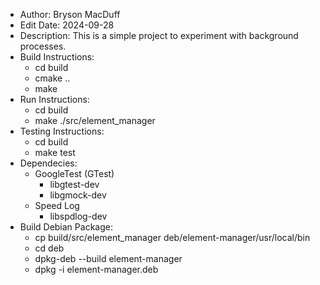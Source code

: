 * Author: Bryson MacDuff
* Edit Date: 2024-09-28
* Description: This is a simple project to experiment with background processes.
* Build Instructions:
    * cd build
    * cmake ..
    * make
* Run Instructions:
    * cd build
    * make ./src/element_manager
* Testing Instructions:
    * cd build
    * make test
* Dependecies:
    * GoogleTest (GTest)
        * libgtest-dev
        * libgmock-dev
    * Speed Log
        * libspdlog-dev
* Build Debian Package:
    * cp build/src/element_manager deb/element-manager/usr/local/bin
    * cd deb
    * dpkg-deb --build element-manager
    * dpkg -i element-manager.deb